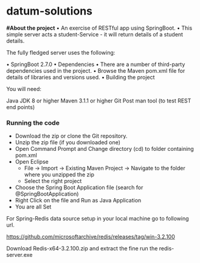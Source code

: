 # datum-solutions

**#About the project**
•	An exercise of  RESTful app using SpringBoot.
•	This simple server acts a student-Service - it will return details of a student details.
  
  The fully fledged server uses the following:
  
•	SpringBoot 2.7.0
•	Dependencies
•	There are a number of third-party dependencies used in the project. 
•	Browse the Maven pom.xml file for details of libraries and versions used.
•	Building the project

You will need:

Java JDK 8 or higher
Maven 3.1.1 or higher
Git
Post man tool (to test REST end points)
### Running the code
- Download the zip or clone the Git repository.
- Unzip the zip file (if you downloaded one)
- Open Command Prompt and Change directory (cd) to folder containing pom.xml
- Open Eclipse 
   - File -> Import -> Existing Maven Project -> Navigate to the folder where you unzipped the zip
   - Select the right project
- Choose the Spring Boot Application file (search for @SpringBootApplication)
- Right Click on the file and Run as Java Application
- You are all Set

For Spring-Redis data source setup in your local machine go to following  url.

https://github.com/microsoftarchive/redis/releases/tag/win-3.2.100

Download Redis-x64-3.2.100.zip and extract the fine run the redis-server.exe
